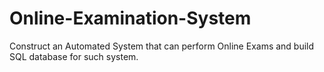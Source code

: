 # Online-Examination-System
Construct an Automated System that can perform Online Exams and build SQL database for such system.
